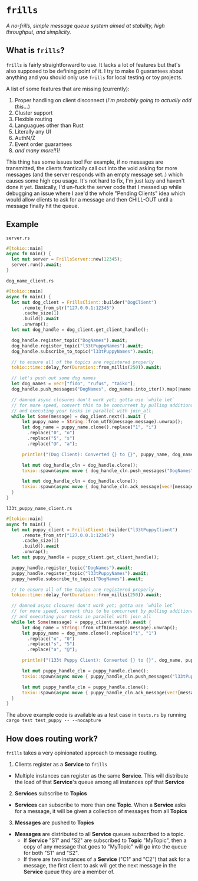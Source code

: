 # `frills`
*A no-frills, simple message queue system aimed at stability, high throughput, and simplicity.*

## What is `frills`?
`frills` is fairly straightforward to use. It lacks a lot of features but that's also supposed to be defining point of it. I try to make 0 guarantees about anything and you should only use `frills` for local testing or toy projects.

A list of some features that are missing (currently):

1. Proper handling on client disconnect (_I'm probably going to actually add this..._)
2. Cluster support
3. Flexible routing
4. Languagues other than Rust
5. Literally any UI
6. AuthN/Z
7. Event order guarantees
8. _and many more!!1!_

This thing has some issues too! For example, if no messages are transmitted, the clients frantically call out into the void asking for more messages (and the server responds with an empty message set..) which causes some high cpu usage. It's not hard to fix, I'm just lazy and haven't done it yet. Basically, I'd un-fuck the server code that I messed up while debugging an issue where I axe'd the whole "Pending Clients" idea which would allow clients to ask for a message and then CHILL-OUT until a message finally hit the queue. 

## Example
`server.rs`
```rust
#[tokio::main]
async fn main() {
  let mut server = FrillsServer::new(12345);
  server.run().await;
}
```

`dog_name_client.rs`
```rust
#[tokio::main]
async fn main() {
  let mut dog_client = FrillsClient::builder("DogClient")
      .remote_from_str("127.0.0.1:12345")
      .cache_size(1)
      .build().await
      .unwrap();
  let mut dog_handle = dog_client.get_client_handle();

  dog_handle.register_topic("DogNames").await;
  dog_handle.register_topic("l33tPuppyNames").await;
  dog_handle.subscribe_to_topic("l33tPuppyNames").await;

  // to ensure all of the topics are registered properly
  tokio::time::delay_for(Duration::from_millis(250)).await;

  // let's push out some dog names
  let dog_names = vec!["fido", "rufus", "taiko"];
  dog_handle.push_messages("DogNames", dog_names.into_iter().map(|name| name.as_bytes().to_vec()).collect()).await;

  // damned async closures don't work yet; gotta use `while let`
  // for more speed, convert this to be concurrent by pulling additional messages
  // and executing your tasks in parallel with join_all
  while let Some(message) = dog_client.next().await {
      let puppy_name = String::from_utf8(message.message).unwrap();
      let dog_name = puppy_name.clone().replace("1", "i")
        .replace("0", "o")
        .replace("5", "s")
        .replace("@", "a");

      println!("(Dog Client): Converted {} to {}", puppy_name, dog_name);

      let mut dog_handle_cln = dog_handle.clone();
      tokio::spawn(async move { dog_handle_cln.push_messages("DogNames", vec![dog_name.into_bytes().to_vec()]).await});

      let mut dog_handle_cln = dog_handle.clone();
      tokio::spawn(async move { dog_handle_cln.ack_message(vec![message_id]).await});
  }
}
```

`l33t_puppy_name_client.rs`
```rust
#[tokio::main]
async fn main() {
  let mut puppy_client = FrillsClient::builder("l33tPuppyClient")
      .remote_from_str("127.0.0.1:12345")
      .cache_size(1)
      .build().await
      .unwrap();
  let mut puppy_handle = puppy_client.get_client_handle();

  puppy_handle.register_topic("DogNames").await;
  puppy_handle.register_topic("l33tPuppyNames").await;
  puppy_handle.subscribe_to_topic("DogNames").await;

  // to ensure all of the topics are registered properly
  tokio::time::delay_for(Duration::from_millis(250)).await;

  // damned async closures don't work yet; gotta use `while let`
  // for more speed, convert this to be concurrent by pulling additional messages
  // and executing your tasks in parallel with join_all
  while let Some(message) = puppy_client.next().await {
      let dog_name = String::from_utf8(message.message).unwrap();
      let puppy_name = dog_name.clone().replace("i", "1")
        .replace("o", "0")
        .replace("s", "5")
        .replace("a", "@");

      println!("(133t Puppy Client): Converted {} to {}", dog_name, puppy_name);

      let mut puppy_handle_cln = puppy_handle.clone();
      tokio::spawn(async move { puppy_handle_cln.push_messages("l33tPuppyNames", vec![puppy_name.into_bytes().to_vec()]).await });

      let mut puppy_handle_cln = puppy_handle.clone();
      tokio::spawn(async move { puppy_handle_cln.ack_message(vec![message_id]).await });
  }
}
```

The above example code is available as a test case in `tests.rs` by running `cargo test test_puppy -- --nocapture`

## How does routing work?
`frills` takes a very opinionated approach to message routing.

1. Clients register as a **Service** to `frills`
  * Multiple instances can register as the same **Service**. This will distribute the load of that **Service**'s queue among all instances opf that **Service**
2. **Services** subscribe to **Topics**
  * **Services** can subscribe to more than one **Topic**. When a **Service** asks for a message, it will be given a collection of messages from all **Topics** 
3. **Messages** are pushed to **Topics**
  * **Messages** are distributed to all **Service** queues subscribed to a topic.
    * If **Service** "S1" and "S2" are subscribed to **Topic** "MyTopic", then a copy of any message that goes to "MyTopic" will go into the queue for both "S1" and "S2".
    * If there are two instances of a **Service** ("C1" and "C2") that ask for a message, the first client to ask will get the next message in the **Service** queue they are a member of.
